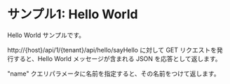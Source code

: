 サンプル1: Hello World
=======================

Hello World サンプルです。

http://{host}/api/1/{tenant}/api/hello/sayHello に対して GET
リクエストを発行すると、Hello World メッセージが含まれる JSON
を応答として返します。

"name" クエリパラメータに名前を指定すると、その名前をつけて返します。

